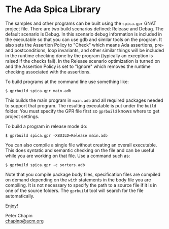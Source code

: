 
The Ada Spica Library
=====================

The samples and other programs can be built using the `spica.gpr` GNAT project file. There are
two build scenarios defined: Release and Debug. The default scenario is Debug. In this scenario
debug information is included in the executable so that you can use gdb and similar tools on the
program. It also sets the Assertion Policy to "Check" which means Ada assertions, pre- and
postconditions, loop invariants, and other similar things will be included in the runtime
checking done by the program (typically an exception is raised if the checks fail). In the
Release scenario optimization is turned on and the Assertion Policy is set to "Ignore" which
removes the runtime checking associated with the assertions.

To build programs at the command line use something like:

    $ gprbuild spica.gpr main.adb
  
This builds the main program in `main.adb` and all required packages needed to support that
program. The resulting executable is put under the `build` folder. You must specify the GPR file
first so `gprbuild` knows where to get project settings.

To build a program in release mode do:

    $ gprbuild spica.gpr -XBUILD=Release main.adb
    
You can also compile a single file without creating an overall executable. This does syntatic
and semantic checking on the file and can be useful while you are working on that file. Use a
command such as:

    $ gprbuild spica.gpr -c sorters.adb
    
Note that you compile package body files, specification files are compiled on demand depending
on the `with` statements in the body file you are compiling. It is not necessary to specify the
path to a source file if it is in one of the source folders. The `gprbuild` tool will search for
the file automatically.

Enjoy!

Peter Chapin  
chapinp@acm.org  
